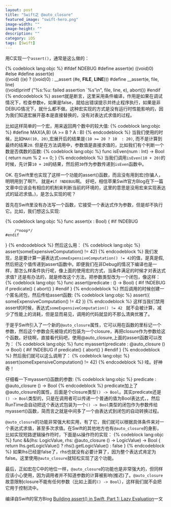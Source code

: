 ```yaml
---
layout: post
title: "Swift之 @auto_closure"
featured_image: "swift-hero.png"
image-width: ""
image-height: ""
description: ""
category: iOS
tags: [Swift]
---
```



用C实现一个`assert()`，通常是这么做的：

{% codeblock lang:objc %}
#ifdef NDEBUG
#define assert(e)  ((void)0)
#else
#define assert(e)  \
    ((void) ((e) ? ((void)0) : __assert (#e, __FILE__, __LINE__)))
#define __assert(e, file, line) \
    ((void)printf ("%s:%u: failed assertion `%s'\n", file, line, e), abort())
#endif
{% endcodeblock %} 
assert就是断言，这里采用条件编译，作用是如果在调试情况下，检查参数e，如果是false，就给出错误提示并终止程序执行，如果是非DEBUG情况下，就什么都不做。这种宏实现的方式是没有运行时性能影响的，因为我们知道宏展开基本是直接替换的，没有对表达式求值的过程。

比如这样简单的一个宏，用来返回两个数中的较大值:
{% codeblock lang:objc %}
#define MAX(A,B) (A >= B ? A : B)
{% endcodeblock %} 
当我们使用的时候，比如`MAX(10, 20)`,宏展开后的结果是`(10 >= 20 ? 10  : 20)`, 而不是计算到最终的结果`20`. 但是在方法调用中，参数值是直接求值的，比如我们有个判断一个数是否偶数的函数:
{% codeblock lang:objc %}
func isEven(num : Int) -> Bool {
    return num % 2 == 0;
}
{% endcodeblock %} 
当我们调用`isEven(10 + 20)`的时候，先计算`10 + 20`的结果，然后把`30`作为参数传递到`isEven`函数中。

OK. 在Swift里也实现了这样一个功能的assert()函数，而且没有用到宏(你骗人，明明用到了啊?!， 就是`#if !NDEBUG`啊。 好吧，相信苹果Swift官方Blog在下一篇文章中应该会有相应的机制来判断当前的环境的，这里的意思是没用宏来实现表达式的延迟求值。)，是怎么实现的呢？

首先在Swift里没有办法写一个函数，它接受一个表达式作为参数，但是却不执行它。比如，我们想这么实现:

{% codeblock lang:objc %}
func assert(x : Bool) {
    #if !NDEBUG

        /*noop*/
    #endif
}
{% endcodeblock %} 
然后这么用：
{% codeblock lang:objc %}
assert(someExpensiveComputation() != 42)
{% endcodeblock %} 
我们发现，总是要计算一遍表达式`someExpensiveComputation() != 42`的值，是真是假, 然后把这个值传递到assert函数中。即便我们在非Debug的情况下编译也是一样，那怎么样条件执行呢，像上面的使用宏的方式，当条件满足的时候才对表达式求值? 还是有办法的，就是修改这个方法，把参数类型改为一个闭包，像这样：
{% codeblock lang:objc %}
func assert(predicate : () -> Bool) {
    #if !NDEBUG
        if predicate() {
            abort()
        }
    #endif
}
{% endcodeblock %} 
然后调用的时候创建一个匿名闭包，然后传给assert函数:
{% codeblock lang:objc %}
assert({ someExpensiveComputation() != 42 })
{% endcodeblock %} 
这样当我们禁用assert的时候，表达式`someExpensiveComputation() != 42 ` 就不会被计算，减少了性能上的消耗，但是显而易见，调用的代码就显的不那么清爽优雅了。

于是乎Swift引入了一个新的`@auto_closure`属性，它可以用在函数的里标记一个参数，然后这个参数会先被隐式的包装为一个closure，再把closure作为参数给这个函数。好绕啊，直接看代码吧，使用@auto_closure,上面的assert函数可以改为：
{% codeblock lang:objc %}
func myassert(predicate : @auto_closure () -> Bool) {
    #if !NDEBUG
        if predicate() {
            abort()
        }
    #endif
}
{% endcodeblock %} 
然后我们就可以这么调用了：
{% codeblock lang:objc %}
assert(someExpensiveComputation() != 42)
{% endcodeblock %} 
哇。好神奇！

仔细看一下myassert()函数的参数:
{% codeblock lang:objc %}
predicate : @auto_closure () -> Bool
{% endcodeblock %} 
predicate加上了@auto_closure的属性，后面是个closure类型`() -> Bool`。其实predicate还是`() -> Bool`类型的，只是在调用者可以传递一个普通的值为Bool表达式，，然后RunTime会自动把这个表达式包装为一个`() -> Bool`类型的闭包作为参数传给myassert()函数，简而言之就是中间多了一个由表达式到闭包的自动转换过程。

`@auto_closure`的功能非常强大和实用，有了它，我们就可以根据具体条件来对一个表达式求值，甚至多次求值。在Swift的其他地方也有`@auto_closure`的身影，比如实现短路逻辑操作符时，下面是`&&`操作符的实现：
{% codeblock lang:objc %}
func &&(lhs: LogicValue, rhs: @auto_closure () -> LogicValue) -> Bool {
    return lhs.getLogicValue() ? rhs().getLogicValue() : false
}
{% endcodeblock %} 
如果lhs已经是false了，rhs也就没有必要计算了，因为整个表达式肯定为false。这里使用`@auto_closure`就轻松实现了这个功能。

最后，正如宏在C中的地位一样，`@auto_closure`的功能也是非常强大的，但同样应该小心使用，因为调用者并不知道参数的计算被影响(推迟)了。`@auto_closure`故意限制closure不能有任何参数（比如上面的`() -> Bool`），这样我们就不会把它用于控制流中。


编译自Swift的官方Blog [Building assert() in Swift, Part 1: Lazy Evaluation](https://developer.apple.com/swift/blog/?id=4)一文


